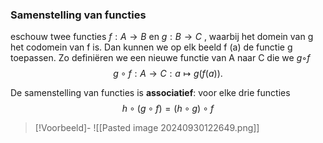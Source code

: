 ### Samenstelling van functies

eschouw twee functies $f : A → B$ en $g : B → C$ , waarbij het domein van g het codomein van f is. Dan kunnen we op elk beeld f (a) de functie g toepassen. Zo definiëren we een nieuwe functie van A naar C die we $g ◦ f$
$$g\circ f:A\longrightarrow C:a\mapsto g(f(a)).$$

De samenstelling van functies is **associatief**: voor elke drie functies
$$h\circ(g\circ f)=(h\circ g)\circ f$$

> [!Voorbeeld]-
> ![[Pasted image 20240930122649.png]]
